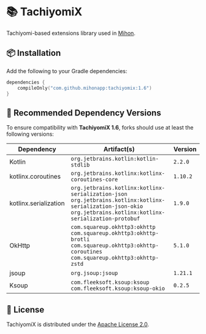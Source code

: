 # 📚 TachiyomiX

Tachiyomi-based extensions library used in [Mihon](https://github.com/mihonapp/mihon).

## 📦 Installation

Add the following to your Gradle dependencies:

```kotlin
dependencies {
    compileOnly("com.github.mihonapp:tachiyomix:1.6")
}
```

## 🔧 Recommended Dependency Versions

To ensure compatibility with **TachiyomiX 1.6**, forks should use at least the following versions:

| Dependency            | Artifact(s)                                                                                                                                                                 | Version  |
|-----------------------|-----------------------------------------------------------------------------------------------------------------------------------------------------------------------------|----------|
| Kotlin                | `org.jetbrains.kotlin:kotlin-stdlib`                                                                                                                                        | `2.2.0`  |
| kotlinx.coroutines    | `org.jetbrains.kotlinx:kotlinx-coroutines-core`                                                                                                                             | `1.10.2` |
| kotlinx.serialization | `org.jetbrains.kotlinx:kotlinx-serialization-json` <br> `org.jetbrains.kotlinx:kotlinx-serialization-json-okio` <br> `org.jetbrains.kotlinx:kotlinx-serialization-protobuf` | `1.9.0`  |
| OkHttp                | `com.squareup.okhttp3:okhttp` <br> `com.squareup.okhttp3:okhttp-brotli` <br> `com.squareup.okhttp3:okhttp-coroutines` <br> `com.squareup.okhttp3:okhttp-zstd`               | `5.1.0`  |
| jsoup                 | `org.jsoup:jsoup`                                                                                                                                                           | `1.21.1` |
| Ksoup                 | `com.fleeksoft.ksoup:ksoup` <br> `com.fleeksoft.ksoup:ksoup-okio`                                                                                                           | `0.2.5`  |

## 📄 License

TachiyomiX is distributed under the [Apache License 2.0](https://www.apache.org/licenses/LICENSE-2.0).

